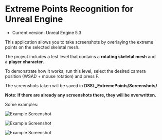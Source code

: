 # Extreme Points Recognition for Unreal Engine

- Current version: Unreal Engine 5.3

This application allows you to take screenshots by overlaying 
the extreme points on the selected skeletal mesh.

The project includes a test level that contains a **rotating skeletal mesh** and a **player character**.

To demonstrate how it works, run this level, select the desired camera position (WSAD + mouse rotation) and press F.

The screenshots taken will be saved in **DSSL_ExtremePoints/Screenshots/**

**Note: If there are already any screenshots there, they will be overwritten.**

Some examples:

![Example Screenshot](Screenshots/3.png)

![Example Screenshot](Screenshots/15.png)

![Example Screenshot](Screenshots/28.png)